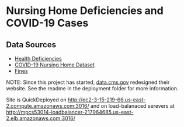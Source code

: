 # Nursing Home Deficiencies and COVID-19 Cases

## Data Sources

* [Health Deficiencies](https://data.medicare.gov/Nursing-Home-Compare/Health-Deficiencies/r5ix-sfxw)
* [COVID-19 Nursing Home Dataset](https://data.cms.gov/Special-Programs-Initiatives-COVID-19-Nursing-Home/COVID-19-Nursing-Home-Dataset/s2uc-8wxp)
* [Fines](https://data.medicare.gov/Nursing-Home-Compare/Penalties/g6vv-u9sr)

NOTE: Since this project has started, [data.cms.gov](https://data.cms.gov) redesigned their website. See the readme in the deployment folder for more information.

Site is QuickDeployed on http://ec2-3-15-219-66.us-east-2.compute.amazonaws.com:3016/ and on load-balanaced serevers at http://mpcs53014-loadbalancer-217964685.us-east-2.elb.amazonaws.com:3016/